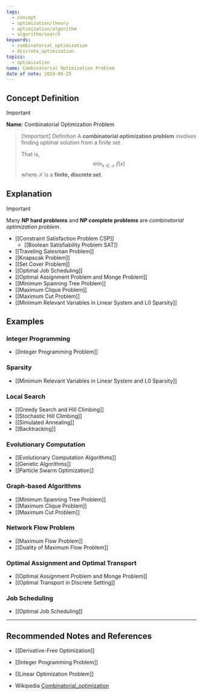 ```yaml
---
tags:
  - concept
  - optimization/theory
  - optimization/algorithm
  - algorithm/search
keywords:
  - combinatorial_optimization
  - discrete_optimization
topics:
  - optimization
name: Combinatorial Optimization Problem
date of note: 2024-08-25
---
```


## Concept Definition

>[!important]
>**Name**: Combinatorial Optimization Problem

>[!important] Definition
>A **combinatorial optimization problem** involves finding optimal solution from a finite set.
>
>That is, 
>$$
>\min_{x \in \mathcal{X}} \; f(x)
>$$
>where $\mathcal{X}$ is a **finite, discrete set**.

## Explanation

>[!important]
>Many **NP hard problems** and **NP complete problems** are *combinatorial optimization problem*.

- [[Constraint Satisfaction Problem CSP]]
	- [[Boolean Satisfiability Problem SAT]]
- [[Traveling Salesman Problem]]
- [[Knapscak Problem]]
- [[Set Cover Problem]]
- [[Optimal Job Scheduling]]
- [[Optimal Assignment Problem and Monge Problem]]
- [[Minimum Spanning Tree Problem]]
- [[Maximum Clique Problem]]
- [[Maximum Cut Problem]]
- [[Minimum Relevant Variables in Linear System and L0 Sparsity]]

## Examples

### Integer Programming

- [[Integer Programming Problem]]

### Sparsity

- [[Minimum Relevant Variables in Linear System and L0 Sparsity]]

### Local Search

- [[Greedy Search and Hill Climbing]]
- [[Stochastic Hill Climbing]]
- [[Simulated Annealing]]
- [[Backtracking]]


### Evolutionary Computation

- [[Evolutionary Computation Algorithms]]
- [[Genetic Algorithms]]
- [[Particle Swarm Optimization]]

### Graph-based Algorithms

- [[Minimum Spanning Tree Problem]]
- [[Maximum Clique Problem]]
- [[Maximum Cut Problem]]


### Network Flow Problem

- [[Maximum Flow Problem]]
- [[Duality of Maximum Flow Problem]]


### Optimal Assignment and Optimal Transport

- [[Optimal Assignment Problem and Monge Problem]]
- [[Optimal Transport in Discrete Setting]]


### Job Scheduling

- [[Optimal Job Scheduling]]







-----------
##  Recommended Notes and References



- [[Derivative-Free Optimization]]

- [[Integer Programming Problem]]
- [[Linear Optimization Problem]]



- Wikipedia [Combinatorial_optimization](https://en.wikipedia.org/wiki/Combinatorial_optimization)
